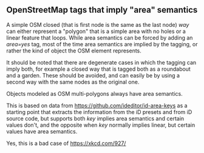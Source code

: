 ## OpenStreetMap tags that imply "area" semantics

A simple OSM closed (that is first node is the same as the last node) _way_ can either represent a "polygon" that is a simple area with no holes or a linear feature that loops. While area semantics can be forced by adding an _area=yes_ tag, most of the time area semantics are implied by the tagging, or rather the kind of object the OSM element represents.

It should be noted that there are degenerate cases in which the tagging can imply both, for example a closed way that is tagged both as a roundabout and a garden. These should be avoided, and can easily be by using a second way with the same nodes as the original one.

Objects modeled as OSM multi-polygons always have area semantics.

This is based on data from https://github.com/ideditor/id-area-keys as a starting point that extracts the information from the iD presets and from iD source code, but supports both
_key_ implies area semantics and certain values don't, and the opposite when _key_ normally implies linear, but certain values have area semantics.

Yes, this is a bad case of https://xkcd.com/927/

 



